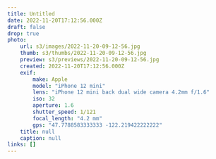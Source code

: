 ```yaml
---
title: Untitled
date: 2022-11-20T17:12:56.000Z
draft: false
drop: true
photo:
    url: s3/images/2022-11-20-09-12-56.jpg
    thumb: s3/thumbs/2022-11-20-09-12-56.jpg
    preview: s3/previews/2022-11-20-09-12-56.jpg
    created: 2022-11-20T17:12:56.000Z
    exif:
        make: Apple
        model: "iPhone 12 mini"
        lens: "iPhone 12 mini back dual wide camera 4.2mm f/1.6"
        iso: 32
        aperture: 1.6
        shutter_speed: 1/121
        focal_length: "4.2 mm"
        gps: "47.7788583333333 -122.219422222222"
    title: null
    caption: null
links: []
---
```

